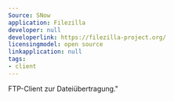 ```yaml
---
Source: SNow
application: Filezilla
developer: null
developerlink: https://filezilla-project.org/
licensingmodel: open source
linkapplication: null
tags:
- client
---
```

FTP-Client zur Dateiübertragung."
